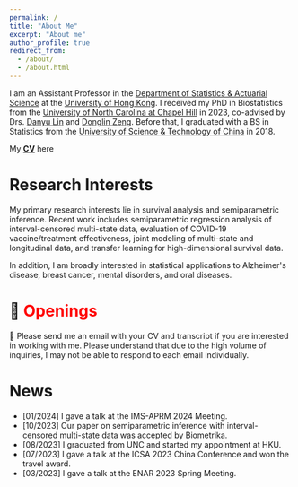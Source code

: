 ```yaml
---
permalink: /
title: "About Me"
excerpt: "About me"
author_profile: true
redirect_from: 
  - /about/
  - /about.html
---
```


I am an Assistant Professor in the [Department of Statistics & Actuarial Science](https://saasweb.hku.hk/) at the [University of Hong Kong](https://www.hku.hk/). I received my PhD in Biostatistics from the [University of North Carolina at Chapel Hill](https://sph.unc.edu/bios/biostatistics/) in 2023, co-advised by Drs. [Danyu Lin](https://sph.unc.edu/adv_profile/danyu-lin-phd/) and [Donglin Zeng](https://sph.unc.edu/adv_profile/donglin-zeng-phd/). Before that, I graduated with a BS in Statistics from the [University of Science & Technology of China](https://sgy.ustc.edu.cn/) in 2018. 

My [**CV**](/files/CV_231013.pdf) here

Research Interests
======
My primary research interests lie in survival analysis and semiparametric inference. Recent work includes semiparametric regression analysis of interval-censored multi-state data, evaluation of COVID-19 vaccine/treatment effectiveness, joint modeling of multi-state and longitudinal data, and transfer learning for high-dimensional survival data. 

In addition, I am broadly interested in statistical applications to Alzheimer's disease, breast cancer, mental disorders, and oral diseases. 

🚩 <span style='color: red;'>Openings</span>
======
<!-- 🆕 I am seeking a highly motivated Research Assistant to join our research team, focusing on the investigation of complex chronic diseases using multi-state models. Requirements: (1) strong knowledge and experience in survival analysis, (2) proficiency in C++ and R programming, (3) excellent data analysis skills, (4) effective communication skills. Please contact me if you are interested in this opportunity!  -->

<!-- 🧑‍🎓 I have two fully funded PhD positions. We will work together on exciting problems at the interface of survival analysis, machine learning, functional/imaging data, and/or network analysis. Please drop me an email with your CV if you are interested in joining my group! -->

🙋 Please send me an email with your CV and transcript if you are interested in working with me. Please understand that due to the high volume of inquiries, I may not be able to respond to each email individually. 

News
======
- [01/2024] I gave a talk at the IMS-APRM 2024 Meeting.
- [10/2023] Our paper on semiparametric inference with interval-censored multi-state data was accepted by Biometrika. 
- [08/2023] I graduated from UNC and started my appointment at HKU.
- [07/2023] I gave a talk at the ICSA 2023 China Conference and won the travel award.
- [03/2023] I gave a talk at the ENAR 2023 Spring Meeting.
